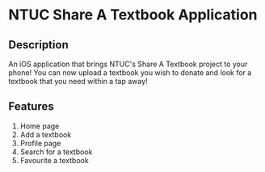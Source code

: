 # NTUC Share A Textbook Application

## Description
An iOS application that brings NTUC's Share A Textbook project to your phone! 
You can now upload a textbook you wish to donate and look for a textbook that you need within a tap away!

## Features
1. Home page
2. Add a textbook
3. Profile page
4. Search for a textbook
5. Favourite a textbook
